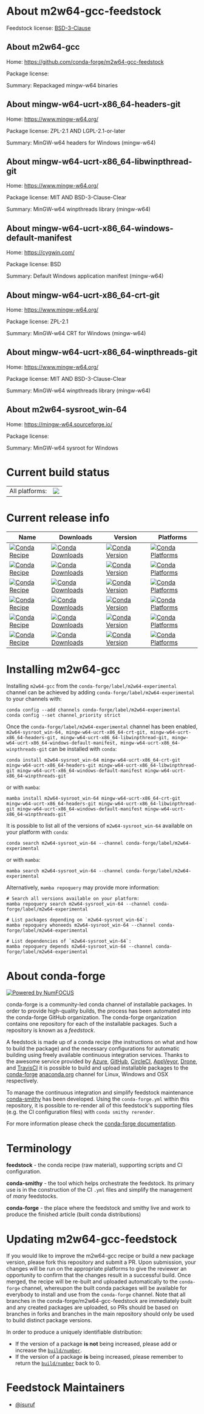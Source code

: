 About m2w64-gcc-feedstock
=========================

Feedstock license: [BSD-3-Clause](https://github.com/conda-forge/m2w64-gcc-feedstock/blob/main/LICENSE.txt)


About m2w64-gcc
---------------

Home: https://github.com/conda-forge/m2w64-gcc-feedstock

Package license: 

Summary: Repackaged mingw-w64 binaries

About mingw-w64-ucrt-x86_64-headers-git
---------------------------------------

Home: https://www.mingw-w64.org/

Package license: ZPL-2.1 AND LGPL-2.1-or-later

Summary: MinGW-w64 headers for Windows (mingw-w64)


About mingw-w64-ucrt-x86_64-libwinpthread-git
---------------------------------------------

Home: https://www.mingw-w64.org/

Package license: MIT AND BSD-3-Clause-Clear

Summary: MinGW-w64 winpthreads library (mingw-w64)


About mingw-w64-ucrt-x86_64-windows-default-manifest
----------------------------------------------------

Home: https://cygwin.com/

Package license: BSD

Summary: Default Windows application manifest (mingw-w64)


About mingw-w64-ucrt-x86_64-crt-git
-----------------------------------

Home: https://www.mingw-w64.org/

Package license: ZPL-2.1

Summary: MinGW-w64 CRT for Windows (mingw-w64)


About mingw-w64-ucrt-x86_64-winpthreads-git
-------------------------------------------

Home: https://www.mingw-w64.org/

Package license: MIT AND BSD-3-Clause-Clear

Summary: MinGW-w64 winpthreads library (mingw-w64)


About m2w64-sysroot_win-64
--------------------------

Home: https://mingw-w64.sourceforge.io/

Package license: 

Summary: MinGW-w64 sysroot for Windows


Current build status
====================


<table><tr><td>All platforms:</td>
    <td>
      <a href="https://dev.azure.com/conda-forge/feedstock-builds/_build/latest?definitionId=21368&branchName=main">
        <img src="https://dev.azure.com/conda-forge/feedstock-builds/_apis/build/status/m2w64-gcc-feedstock?branchName=main">
      </a>
    </td>
  </tr>
</table>

Current release info
====================

| Name | Downloads | Version | Platforms |
| --- | --- | --- | --- |
| [![Conda Recipe](https://img.shields.io/badge/recipe-m2w64--sysroot_win--64-green.svg)](https://anaconda.org/conda-forge/m2w64-sysroot_win-64) | [![Conda Downloads](https://img.shields.io/conda/dn/conda-forge/m2w64-sysroot_win-64.svg)](https://anaconda.org/conda-forge/m2w64-sysroot_win-64) | [![Conda Version](https://img.shields.io/conda/vn/conda-forge/m2w64-sysroot_win-64.svg)](https://anaconda.org/conda-forge/m2w64-sysroot_win-64) | [![Conda Platforms](https://img.shields.io/conda/pn/conda-forge/m2w64-sysroot_win-64.svg)](https://anaconda.org/conda-forge/m2w64-sysroot_win-64) |
| [![Conda Recipe](https://img.shields.io/badge/recipe-mingw--w64--ucrt--x86_64--crt--git-green.svg)](https://anaconda.org/conda-forge/mingw-w64-ucrt-x86_64-crt-git) | [![Conda Downloads](https://img.shields.io/conda/dn/conda-forge/mingw-w64-ucrt-x86_64-crt-git.svg)](https://anaconda.org/conda-forge/mingw-w64-ucrt-x86_64-crt-git) | [![Conda Version](https://img.shields.io/conda/vn/conda-forge/mingw-w64-ucrt-x86_64-crt-git.svg)](https://anaconda.org/conda-forge/mingw-w64-ucrt-x86_64-crt-git) | [![Conda Platforms](https://img.shields.io/conda/pn/conda-forge/mingw-w64-ucrt-x86_64-crt-git.svg)](https://anaconda.org/conda-forge/mingw-w64-ucrt-x86_64-crt-git) |
| [![Conda Recipe](https://img.shields.io/badge/recipe-mingw--w64--ucrt--x86_64--headers--git-green.svg)](https://anaconda.org/conda-forge/mingw-w64-ucrt-x86_64-headers-git) | [![Conda Downloads](https://img.shields.io/conda/dn/conda-forge/mingw-w64-ucrt-x86_64-headers-git.svg)](https://anaconda.org/conda-forge/mingw-w64-ucrt-x86_64-headers-git) | [![Conda Version](https://img.shields.io/conda/vn/conda-forge/mingw-w64-ucrt-x86_64-headers-git.svg)](https://anaconda.org/conda-forge/mingw-w64-ucrt-x86_64-headers-git) | [![Conda Platforms](https://img.shields.io/conda/pn/conda-forge/mingw-w64-ucrt-x86_64-headers-git.svg)](https://anaconda.org/conda-forge/mingw-w64-ucrt-x86_64-headers-git) |
| [![Conda Recipe](https://img.shields.io/badge/recipe-mingw--w64--ucrt--x86_64--libwinpthread--git-green.svg)](https://anaconda.org/conda-forge/mingw-w64-ucrt-x86_64-libwinpthread-git) | [![Conda Downloads](https://img.shields.io/conda/dn/conda-forge/mingw-w64-ucrt-x86_64-libwinpthread-git.svg)](https://anaconda.org/conda-forge/mingw-w64-ucrt-x86_64-libwinpthread-git) | [![Conda Version](https://img.shields.io/conda/vn/conda-forge/mingw-w64-ucrt-x86_64-libwinpthread-git.svg)](https://anaconda.org/conda-forge/mingw-w64-ucrt-x86_64-libwinpthread-git) | [![Conda Platforms](https://img.shields.io/conda/pn/conda-forge/mingw-w64-ucrt-x86_64-libwinpthread-git.svg)](https://anaconda.org/conda-forge/mingw-w64-ucrt-x86_64-libwinpthread-git) |
| [![Conda Recipe](https://img.shields.io/badge/recipe-mingw--w64--ucrt--x86_64--windows--default--manifest-green.svg)](https://anaconda.org/conda-forge/mingw-w64-ucrt-x86_64-windows-default-manifest) | [![Conda Downloads](https://img.shields.io/conda/dn/conda-forge/mingw-w64-ucrt-x86_64-windows-default-manifest.svg)](https://anaconda.org/conda-forge/mingw-w64-ucrt-x86_64-windows-default-manifest) | [![Conda Version](https://img.shields.io/conda/vn/conda-forge/mingw-w64-ucrt-x86_64-windows-default-manifest.svg)](https://anaconda.org/conda-forge/mingw-w64-ucrt-x86_64-windows-default-manifest) | [![Conda Platforms](https://img.shields.io/conda/pn/conda-forge/mingw-w64-ucrt-x86_64-windows-default-manifest.svg)](https://anaconda.org/conda-forge/mingw-w64-ucrt-x86_64-windows-default-manifest) |
| [![Conda Recipe](https://img.shields.io/badge/recipe-mingw--w64--ucrt--x86_64--winpthreads--git-green.svg)](https://anaconda.org/conda-forge/mingw-w64-ucrt-x86_64-winpthreads-git) | [![Conda Downloads](https://img.shields.io/conda/dn/conda-forge/mingw-w64-ucrt-x86_64-winpthreads-git.svg)](https://anaconda.org/conda-forge/mingw-w64-ucrt-x86_64-winpthreads-git) | [![Conda Version](https://img.shields.io/conda/vn/conda-forge/mingw-w64-ucrt-x86_64-winpthreads-git.svg)](https://anaconda.org/conda-forge/mingw-w64-ucrt-x86_64-winpthreads-git) | [![Conda Platforms](https://img.shields.io/conda/pn/conda-forge/mingw-w64-ucrt-x86_64-winpthreads-git.svg)](https://anaconda.org/conda-forge/mingw-w64-ucrt-x86_64-winpthreads-git) |

Installing m2w64-gcc
====================

Installing `m2w64-gcc` from the `conda-forge/label/m2w64-experimental` channel can be achieved by adding `conda-forge/label/m2w64-experimental` to your channels with:

```
conda config --add channels conda-forge/label/m2w64-experimental
conda config --set channel_priority strict
```

Once the `conda-forge/label/m2w64-experimental` channel has been enabled, `m2w64-sysroot_win-64, mingw-w64-ucrt-x86_64-crt-git, mingw-w64-ucrt-x86_64-headers-git, mingw-w64-ucrt-x86_64-libwinpthread-git, mingw-w64-ucrt-x86_64-windows-default-manifest, mingw-w64-ucrt-x86_64-winpthreads-git` can be installed with `conda`:

```
conda install m2w64-sysroot_win-64 mingw-w64-ucrt-x86_64-crt-git mingw-w64-ucrt-x86_64-headers-git mingw-w64-ucrt-x86_64-libwinpthread-git mingw-w64-ucrt-x86_64-windows-default-manifest mingw-w64-ucrt-x86_64-winpthreads-git
```

or with `mamba`:

```
mamba install m2w64-sysroot_win-64 mingw-w64-ucrt-x86_64-crt-git mingw-w64-ucrt-x86_64-headers-git mingw-w64-ucrt-x86_64-libwinpthread-git mingw-w64-ucrt-x86_64-windows-default-manifest mingw-w64-ucrt-x86_64-winpthreads-git
```

It is possible to list all of the versions of `m2w64-sysroot_win-64` available on your platform with `conda`:

```
conda search m2w64-sysroot_win-64 --channel conda-forge/label/m2w64-experimental
```

or with `mamba`:

```
mamba search m2w64-sysroot_win-64 --channel conda-forge/label/m2w64-experimental
```

Alternatively, `mamba repoquery` may provide more information:

```
# Search all versions available on your platform:
mamba repoquery search m2w64-sysroot_win-64 --channel conda-forge/label/m2w64-experimental

# List packages depending on `m2w64-sysroot_win-64`:
mamba repoquery whoneeds m2w64-sysroot_win-64 --channel conda-forge/label/m2w64-experimental

# List dependencies of `m2w64-sysroot_win-64`:
mamba repoquery depends m2w64-sysroot_win-64 --channel conda-forge/label/m2w64-experimental
```


About conda-forge
=================

[![Powered by
NumFOCUS](https://img.shields.io/badge/powered%20by-NumFOCUS-orange.svg?style=flat&colorA=E1523D&colorB=007D8A)](https://numfocus.org)

conda-forge is a community-led conda channel of installable packages.
In order to provide high-quality builds, the process has been automated into the
conda-forge GitHub organization. The conda-forge organization contains one repository
for each of the installable packages. Such a repository is known as a *feedstock*.

A feedstock is made up of a conda recipe (the instructions on what and how to build
the package) and the necessary configurations for automatic building using freely
available continuous integration services. Thanks to the awesome service provided by
[Azure](https://azure.microsoft.com/en-us/services/devops/), [GitHub](https://github.com/),
[CircleCI](https://circleci.com/), [AppVeyor](https://www.appveyor.com/),
[Drone](https://cloud.drone.io/welcome), and [TravisCI](https://travis-ci.com/)
it is possible to build and upload installable packages to the
[conda-forge](https://anaconda.org/conda-forge) [anaconda.org](https://anaconda.org/)
channel for Linux, Windows and OSX respectively.

To manage the continuous integration and simplify feedstock maintenance
[conda-smithy](https://github.com/conda-forge/conda-smithy) has been developed.
Using the ``conda-forge.yml`` within this repository, it is possible to re-render all of
this feedstock's supporting files (e.g. the CI configuration files) with ``conda smithy rerender``.

For more information please check the [conda-forge documentation](https://conda-forge.org/docs/).

Terminology
===========

**feedstock** - the conda recipe (raw material), supporting scripts and CI configuration.

**conda-smithy** - the tool which helps orchestrate the feedstock.
                   Its primary use is in the construction of the CI ``.yml`` files
                   and simplify the management of *many* feedstocks.

**conda-forge** - the place where the feedstock and smithy live and work to
                  produce the finished article (built conda distributions)


Updating m2w64-gcc-feedstock
============================

If you would like to improve the m2w64-gcc recipe or build a new
package version, please fork this repository and submit a PR. Upon submission,
your changes will be run on the appropriate platforms to give the reviewer an
opportunity to confirm that the changes result in a successful build. Once
merged, the recipe will be re-built and uploaded automatically to the
`conda-forge` channel, whereupon the built conda packages will be available for
everybody to install and use from the `conda-forge` channel.
Note that all branches in the conda-forge/m2w64-gcc-feedstock are
immediately built and any created packages are uploaded, so PRs should be based
on branches in forks and branches in the main repository should only be used to
build distinct package versions.

In order to produce a uniquely identifiable distribution:
 * If the version of a package **is not** being increased, please add or increase
   the [``build/number``](https://docs.conda.io/projects/conda-build/en/latest/resources/define-metadata.html#build-number-and-string).
 * If the version of a package **is** being increased, please remember to return
   the [``build/number``](https://docs.conda.io/projects/conda-build/en/latest/resources/define-metadata.html#build-number-and-string)
   back to 0.

Feedstock Maintainers
=====================

* [@isuruf](https://github.com/isuruf/)

